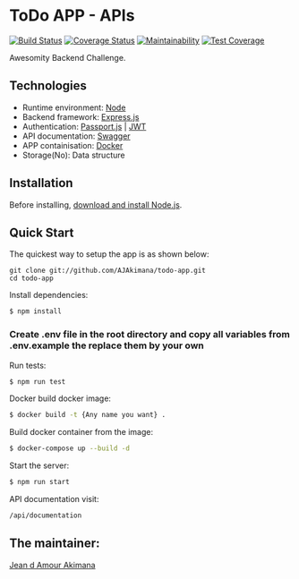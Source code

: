 # ToDo APP - APIs

[![Build Status](https://travis-ci.com/AJAkimana/todo-app.svg?branch=main)](https://travis-ci.com/AJAkimana/todo-app)
[![Coverage Status](https://coveralls.io/repos/github/AJAkimana/todo-app/badge.svg)](https://coveralls.io/github/AJAkimana/todo-app)
[![Maintainability](https://api.codeclimate.com/v1/badges/78af8665e1c1e60356c1/maintainability)](https://codeclimate.com/github/AJAkimana/todo-app/maintainability)
[![Test Coverage](https://api.codeclimate.com/v1/badges/78af8665e1c1e60356c1/test_coverage)](https://codeclimate.com/github/AJAkimana/todo-app/test_coverage)

Awesomity Backend Challenge.

## Technologies

- Runtime environment: [Node](https://nodejs.org/)
- Backend framework: [Express.js](https://expressjs.com/)
- Authentication: [Passport.js](https://expressjs.com/) | [JWT](https://jwt.io/)
- API documentation: [Swagger](https://swagger.io/)
- APP containisation: [Docker](https://www.docker.com/)
- Storage(No): Data structure

## Installation

Before installing, [download and install Node.js](https://nodejs.org/en/download/).

## Quick Start

The quickest way to setup the app is as shown below:

```
git clone git://github.com/AJAkimana/todo-app.git
cd todo-app
```

Install dependencies:

```bash
$ npm install
```

### Create .env file in the root directory and copy all variables from .env.example the replace them by your own

Run tests:

```bash
$ npm run test
```

Docker build docker image:

```bash
$ docker build -t {Any name you want} .
```

Build docker container from the image:

```bash
$ docker-compose up --build -d
```

Start the server:

```bash
$ npm run start
```

API documentation visit:

```bash
/api/documentation
```

## The maintainer:

[Jean d Amour Akimana](https://profile.akimanaja.com)
